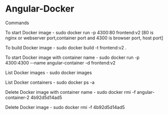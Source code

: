 # Angular-Docker

Commands

To start Docker image - sudo docker run -p 4300:80 frontend:v2   [80 is nginx or webserver port,container port and 4300 is browser port, host port]

To build Docker image - sudo docker build -t frontend:v2 .

To start Docker image with container name - sudo docker run -p 4300:4300 --name angular-container -d frontend:v2

List Docker images - sudo docker images  

List Docker containers - sudo docker ps -a

Delete Docker image with container name - sudo docker rmi -f angular-container-2 4b92d5d14ad5 

Delete Docker image -  sudo docker rmi -f 4b92d5d14ad5
